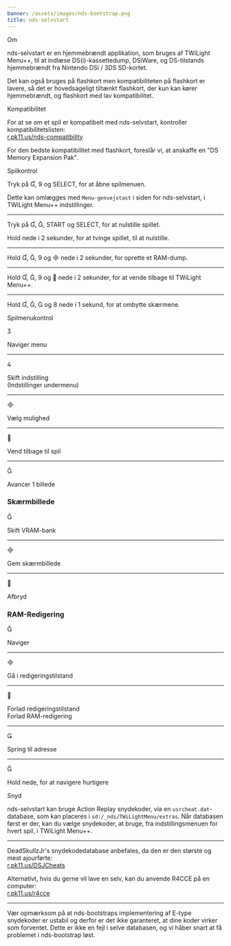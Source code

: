 ```yaml
---
banner: /assets/images/nds-bootstrap.png
title: nds-selvstart
---
```


<div id="about" class="section-title">Om</div>
<div class="section-body">
    <p>
        nds-selvstart er en hjemmebrændt applikation, som bruges af TWiLight Menu++, til at indlæse DS(i)-kassettedump, DSiWare, og DS-tilstands hjemmebrændt fra Nintendo DSi / 3DS SD-kortet.
    </p>
    <p>
        Det kan også bruges på flashkort men kompatibiliteten på flashkort er lavere, så det er hovedsageligt tiltænkt flashkort, der kun kan kører hjemmebrændt, og flashkort med lav kompatibilitet.
    </p>
</div>

<div id="compatibility" class="section-title">Kompatibilitet</div>
<div class="section-body">
    <p>
        For at se om et spil er kompatibelt med nds-selvstart, kontroller kompatibilitetslisten:<br><a href="https://r.pk11.us/nds-compatibility">r.pk11.us/nds-compatibility</a>
    </p>
    <p>
        For den bedste kompatibilitet med flashkort, foreslår vi, at anskaffe en "DS Memory Expansion Pak".
    </p>
</div>

<div id="controls" class="section-title">Spilkontrol</div>
<div class="section-body">
    <p>
        Tryk på &#xE004;, &#xE07A; og SELECT, for at åbne spilmenuen.
    </p>
    <p>
        Dette kan omlægges med <code>Menu-genvejstast</code> i siden for nds-selvstart, i TWiLight Menu++ indstillinger.
    </p>
    <hr>
    <p>
        Tryk på &#xE004;, &#xE005;, START og SELECT, for at nulstille spillet.
    </p>
    <p>
        Hold nede i 2 sekunder, for at tvinge spillet, til at nulstille.
    </p>
    <hr>
    <p>
        Hold &#xE004;, &#xE005;, &#xE07A; og &#xE000; nede i 2 sekunder, for oprette et RAM-dump.
    </p>
    <hr>
    <p>
        Hold &#xE004;, &#xE005;, &#xE07A; og &#xE001; nede i 2 sekunder, for at vende tilbage til TWiLight Menu++.
    </p>
    <hr>
    <p>
        Hold &#xE004;, &#xE005;, &#xE002; og &#xE079; nede i 1 sekund, for at ombytte skærmene.
    </p>
</div>

<div id="menu-controls" class="section-title">Spilmenukontrol</div>
<div class="section-body">
    <div class="button-action-group">
        <p class="button-action button">&#xE07D;</p>
        <p class="button-action-text">Naviger menu</p>
    </div>
    <hr>
    <div class="button-action-group">
        <p class="button-action button">&#xE07E;</p>
        <p class="button-action-text">Skift indstilling<br>(Indstillinger undermenu)</p>
    </div>
    <hr>
    <div class="button-action-group">
        <p class="button-action button">&#xE000;</p>
        <p class="button-action-text">Vælg mulighed</p>
    </div>
    <hr>
    <div class="button-action-group">
        <p class="button-action button">&#xE001;</p>
        <p class="button-action-text">Vend tilbage til spil</p>
    </div>
    <hr>
    <div class="button-action-group">
        <p class="button-action button">&#xE005;</p>
        <p class="button-action-text">Avancer 1 billede</p>
    </div>
    <h3>Skærmbillede</h3>
    <div class="button-action-group">
        <p class="button-action button">&#xE006;</p>
        <p class="button-action-text">Skift VRAM-bank</p>
    </div>
    <hr>
    <div class="button-action-group">
        <p class="button-action button">&#xE000;</p>
        <p class="button-action-text">Gem skærmbillede</p>
    </div>
    <hr>
    <div class="button-action-group">
        <p class="button-action button">&#xE001;</p>
        <p class="button-action-text">Afbryd</p>
    </div>
    <h3>RAM-Redigering</h3>
    <div class="button-action-group">
        <p class="button-action button">&#xE006;</p>
        <p class="button-action-text">Naviger</p>
    </div>
    <hr>
    <div class="button-action-group">
        <p class="button-action button">&#xE000;</p>
        <p class="button-action-text">Gå i redigeringstilstand</p>
    </div>
    <hr>
    <div class="button-action-group">
        <p class="button-action button">&#xE001;</p>
        <p class="button-action-text">Forlad redigeringstilstand<br>Forlad RAM-redigering</p>
    </div>
    <hr>
    <div class="button-action-group">
        <p class="button-action button">&#xE003;</p>
        <p class="button-action-text">Spring til adresse</p>
    </div>
    <hr>
    <div class="button-action-group">
        <p class="button-action button">&#xE005;</p>
        <p class="button-action-text">Hold nede, for at navigere hurtigere</p>
    </div>
</div>

<div id="cheats" class="section-title">Snyd</div>
<div class="section-body">
    <p>
        nds-selvstart kan bruge Action Replay snydekoder, via en <code>usrcheat.dat</code>-database, som kan placeres i <code>sd:/_nds/TWiLightMenu/extras</code>. Når databasen først er der, kan du vælge snydekoder, at bruge, fra indstillingsmenuen for hvert spil, i TWiLight Menu++.
    </p>
    <hr>
    <p>
        DeadSkullzJr's snydekodedatabase anbefales, da den er den største og mest ajourførte:<br><a href="https://r.pk11.us/DSJCheats">r.pk11.us/DSJCheats</a>
    </p>
    <p>
        Alternativt, hvis du gerne vil lave en selv, kan du anvende R4CCE på en computer:<br><a href="https://r.pk11.us/r4cce">r.pk11.us/r4cce</a>
    </p>
    <hr>
    <p>
        Vær opmærksom på at nds-bootstraps implementering af E-type snydekoder er ustabil og derfor er det ikke garanteret, at dine koder virker som forventet. Dette er ikke en fejl i selve databasen, og vi håber snart at få problemet i nds-bootstrap løst.
    </p>
</div>
